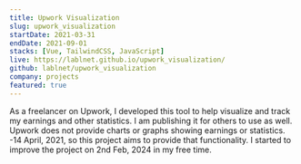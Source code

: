 ```yaml
---
title: Upwork Visualization
slug: upwork_visualization
startDate: 2021-03-31
endDate: 2021-09-01
stacks: [Vue, TailwindCSS, JavaScript]
live: https://lablnet.github.io/upwork_visualization/
github: lablnet/upwork_visualization
company: projects
featured: true
---
```


As a freelancer on Upwork, I developed this tool to help visualize and track my earnings and other statistics. I am publishing it for others to use as well. Upwork does not provide charts or graphs showing earnings or statistics. -14 April, 2021, so this project aims to provide that functionality.
I started to improve the project on 2nd Feb, 2024 in my free time.
